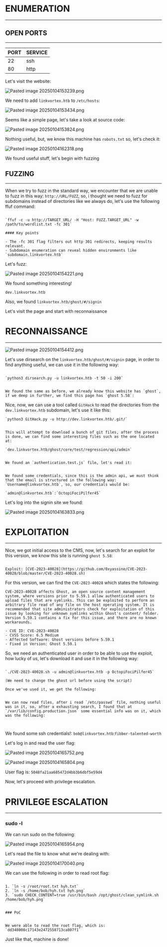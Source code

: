 ﻿---
sticker: lucide//external-link
---
# ENUMERATION
---

## OPEN PORTS
---


| PORT | SERVICE |
| :--- | :------ |
| 22 | ssh |
| 80 | http |

Let's visit the website:

![Pasted image 20250104153239.png](../../IMAGES/Pasted%20image%2020250104153239.png)

We need to add `linkvortex.htb` to `/etc/hosts`:

![Pasted image 20250104153434.png](../../IMAGES/Pasted%20image%2020250104153434.png)

Seems like a simple page, let's take a look at source code:


![Pasted image 20250104153824.png](../../IMAGES/Pasted%20image%2020250104153824.png)

Nothing useful, but, we know this machine has `robots.txt` so, let's check it:

![Pasted image 20250104162318.png](../../IMAGES/Pasted%20image%2020250104162318.png)

We found useful stuff, let's begin with fuzzing


## FUZZING
---

When we try to fuzz in the standard way, we encounter that we are unable to fuzz in this way: `http://URL/FUZZ`, so, i thought we need to fuzz for subdomains instead of directories like we always do, let's use the following ffuf command: 

```ad-hint

`ffuf -c -u http://TARGET_URL/ -H "Host: FUZZ.TARGET_URL" -w /path/to/wordlist.txt -fc 301`

#### Key points

- The -fc 301 flag filters out http 301 redirects, keeping results relevant.
- Subdomain enumeration can reveal hidden environments like `subdomain.linkvortex.htb`
```


Let's fuzz:

![Pasted image 20250104154221.png](../../IMAGES/Pasted%20image%2020250104154221.png)

We found something interesting!

`dev.linkvortex.htb`


Also, we found `linkvortex.htb/ghost/#/signin`

Let's visit the page and start with reconnaissance

# RECONNAISSANCE
---
![Pasted image 20250104154412.png](../../IMAGES/Pasted%20image%2020250104154412.png)

Let's use dirsearch on the `linkvortex.htb/ghost/#/signin` page, in order to find anything useful, we can use it in the following way:

```ad-hint

`python3 dirsearch.py -u linkvortex.htb -t 50 -i 200`


We found the same as before, we already know this website has `ghost`, if we deep in further, we find this page has `ghost 5.58`:

```


Nice, now, we can use a tool called `GitHack` to read the directories from the `dev.linkvortex.htb` subdomain, let's use it like this:

```ad-hint
`python3 GitHack.py -u http://dev.linkvortex.htb/.git/`


This will attempt to download a bunch of git files, after the process is done, we can find some interesting files such as the one located at:

`dev.linkvortex.htb/ghost/core/test/regression/api/admin`


We found an `authentication.test.js` file, let's read it: 


We found some credentials, since this is the admin api, we must think that the email is structured in the following way: `Username@linkvortex.htb`, so, our credentials would be: 

`admin@linkvortex.htb`:`OctopiFociPilfer45`
```

Let's log into the signin site we found:

![Pasted image 20250104163833.png](../../IMAGES/Pasted%20image%2020250104163833.png)
# EXPLOITATION
---


Nice, we got initial access to the CMS, now, let's search for an exploit for this version, we know this site is running `ghost 5.58`:

```ad-hint

Exploit: [CVE-2023-40028](https://github.com/0xyassine/CVE-2023-40028/blob/master/CVE-2023-40028.sh)
```

For this version, we can find the `CVE-2023-40028` which states the following:

```ad-summary
CVE-2023-40028 affects Ghost, an open source content management system, where versions prior to 5.59.1 allow authenticated users to upload files that are symlinks. This can be exploited to perform an arbitrary file read of any file on the host operating system. It is recommended that site administrators check for exploitation of this issue by looking for unknown symlinks within Ghost's content/ folder. Version 5.59.1 contains a fix for this issue, and there are no known workarounds.

- CVE ID: CVE-2023-40028
- CVSS Score: 6.5 Medium
- Affected Software: Ghost versions before 5.59.1
- Fixed in Version: Ghost 5.59.1

```

So, we need an authenticated user in order to be able to use the exploit, how lucky of us, let's download it and use it in the following way:

```ad-hint

`./CVE-2023-40028.sh -u admin@linkvortex.htb -p OctopiFociPilfer45`

(We need to change the ghost url before using the script)

Once we've used it, we get the following:


We can now read files, after i read `/etc/passwd` file, nothing useful was in it, so, after a exhausting search, I found that at `/var/lib/config.production.json` some essential info was on it, which was the following:



```

We found some ssh credentials!: `bob@linkvortex.htb`:`fibber-talented-worth`

Let's log in and read the user flag:

![Pasted image 20250104165752.png](../../IMAGES/Pasted%20image%2020250104165752.png)

![Pasted image 20250104165804.png](../../IMAGES/Pasted%20image%2020250104165804.png)

User flag is: `5048fa21aa685472d4bb3b6dbf5e59d4`

Now, let's proceed with privilege escalation.

# PRIVILEGE ESCALATION
---


### sudo -l


We can run sudo on the following:

![Pasted image 20250104165954.png](../../IMAGES/Pasted%20image%2020250104165954.png)

Let's read the file to know what we're dealing with:

![Pasted image 20250104170040.png](../../IMAGES/Pasted%20image%2020250104170040.png)

We can use the following in order to read root flag:

```ad-hint

1. `ln -s /root/root.txt hyh.txt`
2. `ln -s /home/bob/hyh.txt hyh.png`
3. `sudo CHECK_CONTENT=true /usr/bin/bash /opt/ghost/clean_symlink.sh /home/bob/hyh.png`


### PoC


We were able to read the root flag, which is: `dd348008c17143e2472558713ca807f1`
```

Just like that, machine is done!

